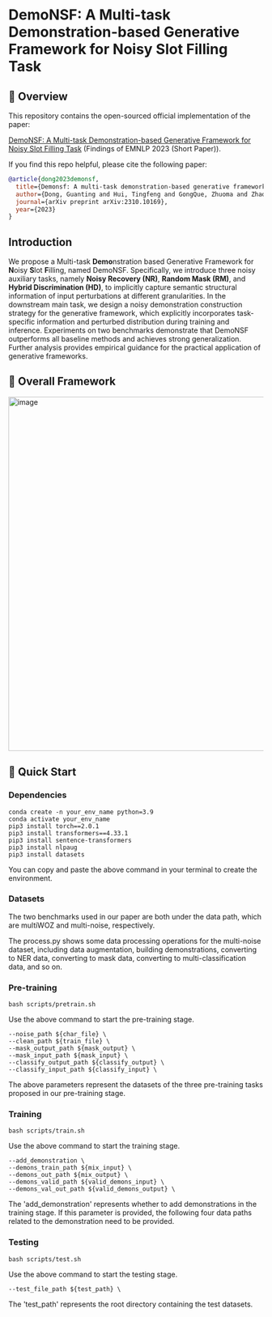 # DemoNSF: A Multi-task Demonstration-based Generative Framework for Noisy Slot Filling Task


## 🎥 Overview
This repository contains the open-sourced official implementation of the paper:

[DemoNSF: A Multi-task Demonstration-based Generative Framework for Noisy Slot Filling Task](https://arxiv.org/pdf/2310.10169v1.pdf) (Findings of EMNLP 2023 (Short Paper)).


If you find this repo helpful, please cite the following paper:

```bibtex
@article{dong2023demonsf,
  title={Demonsf: A multi-task demonstration-based generative framework for noisy slot filling task},
  author={Dong, Guanting and Hui, Tingfeng and GongQue, Zhuoma and Zhao, Jinxu and Guo, Daichi and Zhao, Gang and He, Keqing and Xu, Weiran},
  journal={arXiv preprint arXiv:2310.10169},
  year={2023}
}
```

## Introduction
We propose a Multi-task **Demo**nstration based Generative Framework for **N**oisy **S**lot **F**illing, named DemoNSF. Specifically, we introduce three noisy auxiliary tasks, namely **Noisy Recovery (NR)**, **Random Mask (RM)**, and **Hybrid Discrimination (HD)**, to implicitly capture semantic structural information of input perturbations at different granularities. In the downstream main task, we design a noisy demonstration construction strategy for the generative framework, which explicitly incorporates task-specific information and perturbed distribution during training and inference. Experiments on two benchmarks demonstrate that DemoNSF outperforms all baseline methods and achieves strong generalization. Further analysis provides empirical guidance for the practical application of generative frameworks. 

## 🍯 Overall Framework
<img width="700" alt="image" src="https://github.com/dongguanting/Demo-NSF/assets/60767110/0889d577-7b22-46f4-a074-44cb78da4ad8">

## 🎯 Quick Start

### Dependencies
```
conda create -n your_env_name python=3.9
conda activate your_env_name
pip3 install torch==2.0.1
pip3 install transformers==4.33.1
pip3 install sentence-transformers
pip3 install nlpaug
pip3 install datasets
```
You can copy and paste the above command in your terminal to create the environment.

### Datasets
The two benchmarks used in our paper are both under the data path, which are multiWOZ and multi-noise, respectively.

The process.py shows some data processing operations for the multi-noise dataset, including data augmentation, building demonstrations, converting to NER data, converting to mask data, converting to multi-classification data, and so on.

### Pre-training
```
bash scripts/pretrain.sh
```
Use the above command to start the pre-training stage.
```
--noise_path ${char_file} \
--clean_path ${train_file} \
--mask_output_path ${mask_output} \
--mask_input_path ${mask_input} \
--classify_output_path ${classify_output} \
--classify_input_path ${classify_input} \
```
The above parameters represent the datasets of the three pre-training tasks proposed in our pre-training stage.

### Training
```
bash scripts/train.sh
```
Use the above command to start the training stage.
```
--add_demonstration \
--demons_train_path ${mix_input} \
--demons_out_path ${mix_output} \
--demons_valid_path ${valid_demons_input} \
--demons_val_out_path ${valid_demons_output} \
```
The 'add_demonstration' represents whether to add demonstrations in the training stage. If this parameter is provided, the following four data paths related to the demonstration need to be provided.

### Testing
```
bash scripts/test.sh
```
Use the above command to start the testing stage.
```
--test_file_path ${test_path} \
```
The 'test_path' represents the root directory containing the test datasets.

